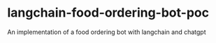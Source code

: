 # langchain-food-ordering-bot-poc
An implementation of a food ordering bot with langchain and chatgpt
